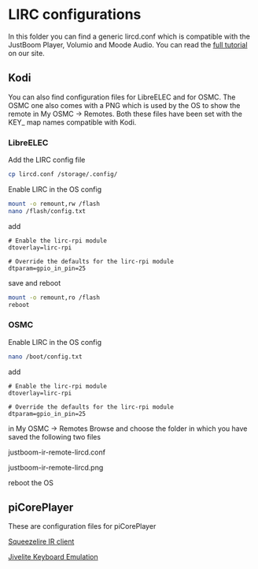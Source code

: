 # LIRC configurations

In this folder you can find a generic lircd.conf which is compatible with the JustBoom Player, Volumio and Moode Audio. You can read the [full tutorial](https://www.justboom.co/tutorials/configure-justboom-ir-remote-lirc/) on our site.

## Kodi
You can also find configuration files for LibreELEC and for OSMC. The OSMC one also comes with a PNG which is used by the OS to show the remote in My OSMC -> Remotes.
Both these files have been set with the KEY_ map names compatible with Kodi.

### LibreELEC
Add the LIRC config file
``` bash
cp lircd.conf /storage/.config/
```
Enable LIRC in the OS config
``` bash
mount -o remount,rw /flash
nano /flash/config.txt
```
add
```
# Enable the lirc-rpi module
dtoverlay=lirc-rpi
 
# Override the defaults for the lirc-rpi module
dtparam=gpio_in_pin=25
```
save and reboot
```bash
mount -o remount,ro /flash
reboot
```

### OSMC
Enable LIRC in the OS config
```bash
nano /boot/config.txt
```
add
```
# Enable the lirc-rpi module
dtoverlay=lirc-rpi
 
# Override the defaults for the lirc-rpi module
dtparam=gpio_in_pin=25
```
in My OSMC -> Remotes
Browse and choose the folder in which you have saved the following two files 

justboom-ir-remote-lircd.conf

justboom-ir-remote-lircd.png

reboot the OS

## piCorePlayer
These are configuration files for piCorePlayer

[Squeezelire IR client](https://raw.githubusercontent.com/ralph-irving/tcz-lirc/master/lircd-justboomIR)

[Jivelite Keyboard Emulation](https://raw.githubusercontent.com/ralph-irving/tcz-lirc/master/lircd-jivelite-justboomIR)

